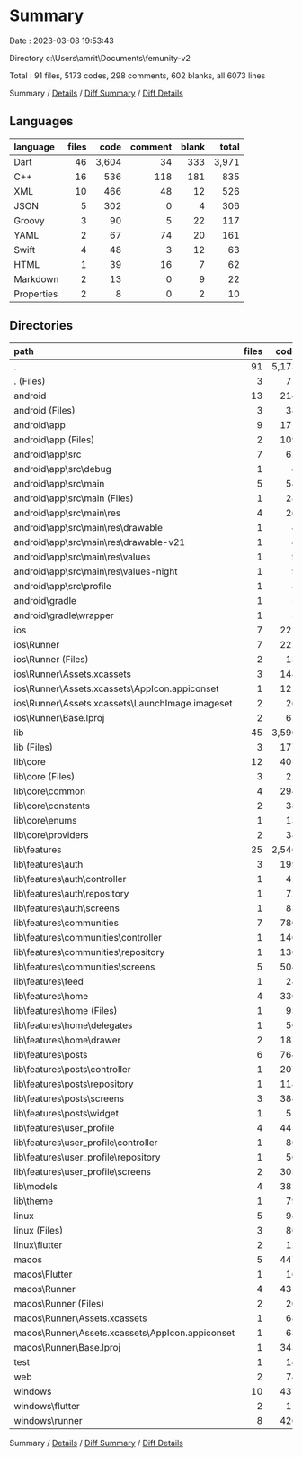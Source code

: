 # Summary

Date : 2023-03-08 19:53:43

Directory c:\\Users\\amrit\\Documents\\femunity-v2

Total : 91 files,  5173 codes, 298 comments, 602 blanks, all 6073 lines

Summary / [Details](details.md) / [Diff Summary](diff.md) / [Diff Details](diff-details.md)

## Languages
| language | files | code | comment | blank | total |
| :--- | ---: | ---: | ---: | ---: | ---: |
| Dart | 46 | 3,604 | 34 | 333 | 3,971 |
| C++ | 16 | 536 | 118 | 181 | 835 |
| XML | 10 | 466 | 48 | 12 | 526 |
| JSON | 5 | 302 | 0 | 4 | 306 |
| Groovy | 3 | 90 | 5 | 22 | 117 |
| YAML | 2 | 67 | 74 | 20 | 161 |
| Swift | 4 | 48 | 3 | 12 | 63 |
| HTML | 1 | 39 | 16 | 7 | 62 |
| Markdown | 2 | 13 | 0 | 9 | 22 |
| Properties | 2 | 8 | 0 | 2 | 10 |

## Directories
| path | files | code | comment | blank | total |
| :--- | ---: | ---: | ---: | ---: | ---: |
| . | 91 | 5,173 | 298 | 602 | 6,073 |
| . (Files) | 3 | 77 | 74 | 27 | 178 |
| android | 13 | 214 | 51 | 33 | 298 |
| android (Files) | 3 | 38 | 0 | 10 | 48 |
| android\\app | 9 | 171 | 51 | 22 | 244 |
| android\\app (Files) | 2 | 109 | 5 | 13 | 127 |
| android\\app\\src | 7 | 62 | 46 | 9 | 117 |
| android\\app\\src\\debug | 1 | 4 | 4 | 1 | 9 |
| android\\app\\src\\main | 5 | 54 | 38 | 7 | 99 |
| android\\app\\src\\main (Files) | 1 | 28 | 6 | 1 | 35 |
| android\\app\\src\\main\\res | 4 | 26 | 32 | 6 | 64 |
| android\\app\\src\\main\\res\\drawable | 1 | 4 | 7 | 2 | 13 |
| android\\app\\src\\main\\res\\drawable-v21 | 1 | 4 | 7 | 2 | 13 |
| android\\app\\src\\main\\res\\values | 1 | 9 | 9 | 1 | 19 |
| android\\app\\src\\main\\res\\values-night | 1 | 9 | 9 | 1 | 19 |
| android\\app\\src\\profile | 1 | 4 | 4 | 1 | 9 |
| android\\gradle | 1 | 5 | 0 | 1 | 6 |
| android\\gradle\\wrapper | 1 | 5 | 0 | 1 | 6 |
| ios | 7 | 222 | 2 | 9 | 233 |
| ios\\Runner | 7 | 222 | 2 | 9 | 233 |
| ios\\Runner (Files) | 2 | 13 | 0 | 3 | 16 |
| ios\\Runner\\Assets.xcassets | 3 | 148 | 0 | 4 | 152 |
| ios\\Runner\\Assets.xcassets\\AppIcon.appiconset | 1 | 122 | 0 | 1 | 123 |
| ios\\Runner\\Assets.xcassets\\LaunchImage.imageset | 2 | 26 | 0 | 3 | 29 |
| ios\\Runner\\Base.lproj | 2 | 61 | 2 | 2 | 65 |
| lib | 45 | 3,590 | 24 | 326 | 3,940 |
| lib (Files) | 3 | 177 | 12 | 13 | 202 |
| lib\\core | 12 | 405 | 0 | 47 | 452 |
| lib\\core (Files) | 3 | 22 | 0 | 7 | 29 |
| lib\\core\\common | 4 | 294 | 0 | 19 | 313 |
| lib\\core\\constants | 2 | 38 | 0 | 8 | 46 |
| lib\\core\\enums | 1 | 13 | 0 | 3 | 16 |
| lib\\core\\providers | 2 | 38 | 0 | 10 | 48 |
| lib\\features | 25 | 2,546 | 10 | 221 | 2,777 |
| lib\\features\\auth | 3 | 199 | 0 | 26 | 225 |
| lib\\features\\auth\\controller | 1 | 42 | 0 | 10 | 52 |
| lib\\features\\auth\\repository | 1 | 72 | 0 | 12 | 84 |
| lib\\features\\auth\\screens | 1 | 85 | 0 | 4 | 89 |
| lib\\features\\communities | 7 | 780 | 4 | 68 | 852 |
| lib\\features\\communities\\controller | 1 | 146 | 0 | 20 | 166 |
| lib\\features\\communities\\repository | 1 | 130 | 0 | 14 | 144 |
| lib\\features\\communities\\screens | 5 | 504 | 4 | 34 | 542 |
| lib\\features\\feed | 1 | 28 | 0 | 3 | 31 |
| lib\\features\\home | 4 | 330 | 1 | 28 | 359 |
| lib\\features\\home (Files) | 1 | 93 | 1 | 11 | 105 |
| lib\\features\\home\\delegates | 1 | 50 | 0 | 6 | 56 |
| lib\\features\\home\\drawer | 2 | 187 | 0 | 11 | 198 |
| lib\\features\\posts | 6 | 764 | 2 | 62 | 828 |
| lib\\features\\posts\\controller | 1 | 207 | 0 | 20 | 227 |
| lib\\features\\posts\\repository | 1 | 118 | 0 | 16 | 134 |
| lib\\features\\posts\\screens | 3 | 388 | 2 | 23 | 413 |
| lib\\features\\posts\\widget | 1 | 51 | 0 | 3 | 54 |
| lib\\features\\user_profile | 4 | 445 | 3 | 34 | 482 |
| lib\\features\\user_profile\\controller | 1 | 86 | 0 | 7 | 93 |
| lib\\features\\user_profile\\repository | 1 | 56 | 0 | 6 | 62 |
| lib\\features\\user_profile\\screens | 2 | 303 | 3 | 21 | 327 |
| lib\\models | 4 | 383 | 0 | 35 | 418 |
| lib\\theme | 1 | 79 | 2 | 10 | 91 |
| linux | 5 | 98 | 27 | 38 | 163 |
| linux (Files) | 3 | 86 | 18 | 27 | 131 |
| linux\\flutter | 2 | 12 | 9 | 11 | 32 |
| macos | 5 | 447 | 3 | 12 | 462 |
| macos\\Flutter | 1 | 16 | 3 | 4 | 23 |
| macos\\Runner | 4 | 431 | 0 | 8 | 439 |
| macos\\Runner (Files) | 2 | 20 | 0 | 6 | 26 |
| macos\\Runner\\Assets.xcassets | 1 | 68 | 0 | 1 | 69 |
| macos\\Runner\\Assets.xcassets\\AppIcon.appiconset | 1 | 68 | 0 | 1 | 69 |
| macos\\Runner\\Base.lproj | 1 | 343 | 0 | 1 | 344 |
| test | 1 | 14 | 10 | 7 | 31 |
| web | 2 | 74 | 16 | 8 | 98 |
| windows | 10 | 437 | 91 | 142 | 670 |
| windows\\flutter | 2 | 11 | 9 | 11 | 31 |
| windows\\runner | 8 | 426 | 82 | 131 | 639 |

Summary / [Details](details.md) / [Diff Summary](diff.md) / [Diff Details](diff-details.md)